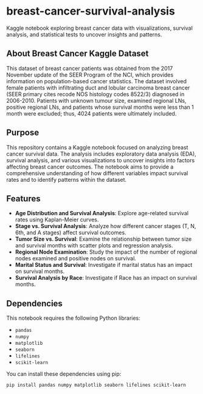 # breast-cancer-survival-analysis
Kaggle notebook exploring breast cancer data with visualizations, survival analysis, and statistical tests to uncover insights and patterns.

## About Breast Cancer Kaggle Dataset

This dataset of breast cancer patients was obtained from the 2017 November update of the SEER Program of the NCI, which provides information on population-based cancer statistics. The dataset involved female patients with infiltrating duct and lobular carcinoma breast cancer (SEER primary cites recode NOS histology codes 8522/3) diagnosed in 2006-2010. Patients with unknown tumour size, examined regional LNs, positive regional LNs, and patients whose survival months were less than 1 month were excluded; thus, 4024 patients were ultimately included.

## Purpose

This repository contains a Kaggle notebook focused on analyzing breast cancer survival data. The analysis includes exploratory data analysis (EDA), survival analysis, and various visualizations to uncover insights into factors affecting breast cancer outcomes. The notebook aims to provide a comprehensive understanding of how different variables impact survival rates and to identify patterns within the dataset.

## Features

- **Age Distribution and Survival Analysis**: Explore age-related survival rates using Kaplan-Meier curves.
- **Stage vs. Survival Analysis**: Analyze how different cancer stages (T, N, 6th, and A stages) affect survival outcomes.
- **Tumor Size vs. Survival**: Examine the relationship between tumor size and survival months with scatter plots and regression analysis.
- **Regional Node Examination**: Study the impact of the number of regional nodes examined and positive nodes on survival.
- **Marital Status and Survival**: Investigate if marital status has an impact on survival months.
- **Survival Analysis by Race**: Investigate if Race has an impact on survival months.

## Dependencies

This notebook requires the following Python libraries:
- `pandas`
- `numpy`
- `matplotlib`
- `seaborn`
- `lifelines`
- `scikit-learn`

You can install these dependencies using pip:
```bash
pip install pandas numpy matplotlib seaborn lifelines scikit-learn



